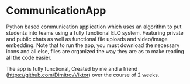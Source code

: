 # CommunicationApp
Python based communication application which uses an algorithm to put students into teams using a fully functional ELO system. Featuring private and public chats as well as functional file uploads and video/image embedding.
Note that to run the app, you must download the necessary icons and all else, files are organized the way they are as to make reading all the code easier.

The app is fully functional, 
Created by me and a friend (https://github.com/DimitrovViktor) over the course of 2 weeks.
